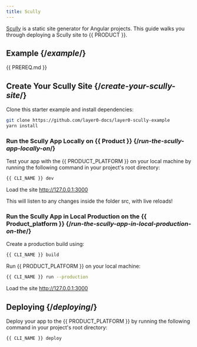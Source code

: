 ```yaml
---
title: Scully
---
```


[Scully](https://scully.io/) is a static site generator for Angular projects. This guide walks you through deploying a Scully site to {{ PRODUCT }}.

## Example {/*example*/}

<ExampleButtons
  title="Scully"
  siteUrl="https://layer0-docs-layer0-scully-example-default.layer0-limelight.link"
  repoUrl="https://github.com/layer0-docs/layer0-scully-example" 
  deployFromRepo
/>

{{ PREREQ.md }}

## Create Your Scully Site {/*create-your-scully-site*/}

Clone this starter example and install dependencies:

```bash
git clone https://github.com/layer0-docs/layer0-scully-example
yarn install
```

### Run the Scully App Locally on {{ Product }} {/*run-the-scully-app-locally-on*/}

Test your app with the {{ PRODUCT_PLATFORM }} on your local machine by running the following command in your project's root directory:

```bash
{{ CLI_NAME }} dev
```

Load the site http://127.0.0.1:3000

This will listen to any changes inside the folder src, with live reloads!

### Run the Scully App in Local Production on the {{ Product_platform }} {/*run-the-scully-app-in-local-production-on-the*/}

Create a production build using:
```bash
{{ CLI_NAME }} build
```

Run {{ PRODUCT_PLATFORM }} on your local machine:

```bash
{{ CLI_NAME }} run --production
```

Load the site http://127.0.0.1:3000

## Deploying {/*deploying*/}

Deploy your app to the {{ PRODUCT_PLATFORM }} by running the following command in your project's root directory:

```bash
{{ CLI_NAME }} deploy
```